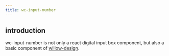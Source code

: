 ```yaml
---
title: wc-input-number
---
```


## introduction

wc-input-number is not only a react digital input box component, but also a basic component of [willow-design](https://github.com/kavience/willow-design).
